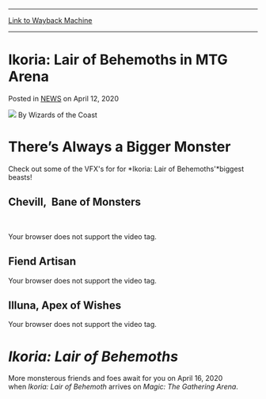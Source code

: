
---
[Link to Wayback Machine](https://web.archive.org/web/20220519195801/https://magic.wizards.com/en/articles/archive/ikoria-lair-behemoths-mtg-arena-2020-04-12)

[_metadata_:author]:- "Wizards of the Coast"
[_metadata_:description]:- "Check out some of the VFX's for for Ikoria: Lair of Behemoths' biggest beasts."
[_metadata_:generator]:- "Drupal 7 (http://drupal.org)"
[_metadata_:node]:- "1497142"
[_metadata_:publish_date]:- "2020-04-12"
[_metadata_:source]:- "div-main-content"
[_metadata_:title]:- "Ikoria: Lair of Behemoths in MTG Arena"
[_metadata_:wayback_capture_timestamp]:- "2022-05-19 19:58:01"
[_metadata_:wayback_raw_url]:- "https://web.archive.org/web/20220519195801id_/https://magic.wizards.com/en/articles/archive/ikoria-lair-behemoths-mtg-arena-2020-04-12"
[_metadata_:wayback_url]:- "https://magic.wizards.com/en/articles/archive/ikoria-lair-behemoths-mtg-arena-2020-04-12"
---


Ikoria: Lair of Behemoths in MTG Arena
======================================



 Posted in [NEWS](/en/articles)
 on April 12, 2020 






![](https://media.magic.wizards.com/styles/auth_small/public/images/person/wizards_author.jpg)
By Wizards of the Coast











There’s Always a Bigger Monster
===============================


Check out some of the VFX's for for *Ikoria: Lair of Behemoths'*biggest beasts!


Chevill,  Bane of Monsters
--------------------------


 



 Your browser does not support the video tag.


Fiend Artisan
-------------



 Your browser does not support the video tag.


Illuna, Apex of Wishes
----------------------



 Your browser does not support the video tag.


*Ikoria: Lair of Behemoths*
===========================


More monsterous friends and foes await for you on April 16, 2020 when *Ikoria: Lair of Behemoth* arrives on *Magic: The Gathering Arena*. 







